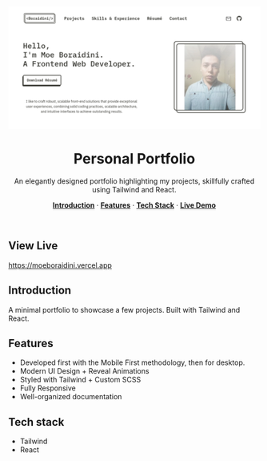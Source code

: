 <p align="center">
    <img alt="screenshot" src="https://github.com/Vargriym/my-portfolio/blob/master/header.png">
    <h1 align="center">Personal Portfolio</h1>
  </a>
</p>

<p align="center">
  An elegantly designed portfolio highlighting my projects, skillfully crafted using Tailwind and React.
</p>

<p align="center">
  <a href="#introduction"><strong>Introduction</strong></a> ·
    <a href="#features"><strong>Features</strong></a> ·
  <a href="#tech-stack"><strong>Tech Stack</strong></a> ·
    <a href="#view-live"><strong>Live Demo</strong></a>

  
</p>

<br/>

## View Live
https://moeboraidini.vercel.app

<!-- ABOUT THE PROJECT -->

## Introduction

A minimal portfolio to showcase a few projects. Built with Tailwind and React. 
## Features

- Developed first with the Mobile First methodology, then for desktop.
- Modern UI Design + Reveal Animations
- Styled with Tailwind + Custom SCSS
- Fully Responsive
- Well-organized documentation

## Tech stack

- Tailwind
- React

